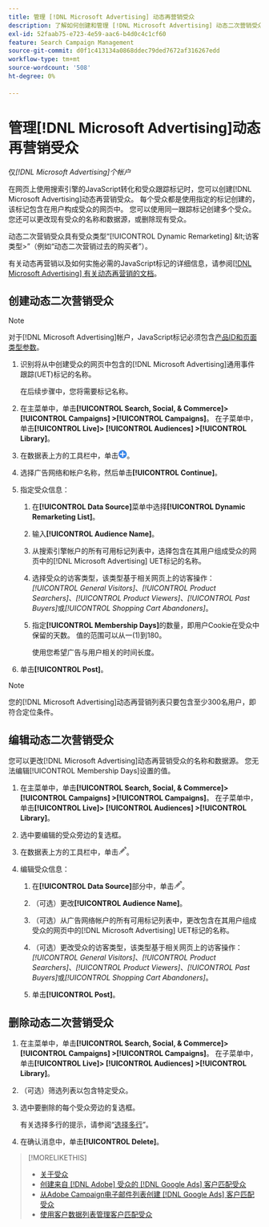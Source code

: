 ```yaml
---
title: 管理 [!DNL Microsoft Advertising] 动态再营销受众
description: 了解如何创建和管理 [!DNL Microsoft Advertising] 动态二次营销受众。
exl-id: 52faab75-e723-4e59-aac6-b4d0c4c1cf60
feature: Search Campaign Management
source-git-commit: d0f1c413134a0868ddec79ded7672af316267edd
workflow-type: tm+mt
source-wordcount: '508'
ht-degree: 0%

---
```


# 管理[!DNL Microsoft Advertising]动态再营销受众

仅&#x200B;*[!DNL Microsoft Advertising]个帐户*

在网页上使用搜索引擎的JavaScript转化和受众跟踪标记时，您可以创建[!DNL Microsoft Advertising]动态再营销受众。 每个受众都是使用指定的标记创建的，该标记包含在用户构成受众的网页中。 您可以使用同一跟踪标记创建多个受众。 您还可以更改现有受众的名称和数据源，或删除现有受众。

动态二次营销受众具有受众类型“[!UICONTROL Dynamic Remarketing] \&lt;访客类型\>”（例如“动态二次营销过去的购买者”）。

有关动态再营销以及如何实施必需的JavaScript标记的详细信息，请参阅[[!DNL Microsoft Advertising] 有关动态再营销的文档](https://help.ads.microsoft.com/#apex/ads/en/56910)。

## 创建动态二次营销受众

>[!NOTE]
>
>对于[!DNL Microsoft Advertising]帐户，JavaScript标记必须包含[产品ID和页面类型参数](https://help.ads.microsoft.com/#apex/ads/en/56910/1/#exp85)。

1. 识别将从中创建受众的网页中包含的[!DNL Microsoft Advertising]通用事件跟踪(UET)标记的名称。

   在后续步骤中，您将需要标记名称。

1. 在主菜单中，单击&#x200B;**[!UICONTROL Search, Social, & Commerce]> [!UICONTROL Campaigns] >[!UICONTROL Campaigns]**。 在子菜单中，单击&#x200B;**[!UICONTROL Live]> [!UICONTROL Audiences] >[!UICONTROL Library]**。

1. 在数据表上方的工具栏中，单击![创建](/help/search-social-commerce/assets/add.png "创建")。

1. 选择广告网络和帐户名称，然后单击&#x200B;**[!UICONTROL Continue]**。

1. 指定受众信息：

   1. 在&#x200B;**[!UICONTROL Data Source]**&#x200B;菜单中选择&#x200B;**[!UICONTROL Dynamic Remarketing List]**。

   1. 输入&#x200B;**[!UICONTROL Audience Name]**。

   1. 从搜索引擎帐户的所有可用标记列表中，选择包含在其用户组成受众的网页中的[!DNL Microsoft Advertising] UET标记的名称。

   1. 选择受众的访客类型，该类型基于相关网页上的访客操作： *[!UICONTROL General Visitors]*、*[!UICONTROL Product Searchers]*、*[!UICONTROL Product Viewers]*、*[!UICONTROL Past Buyers]*&#x200B;或&#x200B;*[!UICONTROL Shopping Cart Abandoners]*。

   1. 指定&#x200B;**[!UICONTROL Membership Days]**&#x200B;的数量，即用户Cookie在受众中保留的天数。 值的范围可以从一(1)到180。

      使用您希望广告与用户相关的时间长度。

1. 单击&#x200B;**[!UICONTROL Post]**。

>[!NOTE]
>
>您的[!DNL Microsoft Advertising]动态再营销列表只要包含至少300名用户，即符合定位条件。

## 编辑动态二次营销受众

您可以更改[!DNL Microsoft Advertising]动态再营销受众的名称和数据源。 您无法编辑[!UICONTROL Membership Days]设置的值。

1. 在主菜单中，单击&#x200B;**[!UICONTROL Search, Social, & Commerce]> [!UICONTROL Campaigns] >[!UICONTROL Campaigns]**。 在子菜单中，单击&#x200B;**[!UICONTROL Live]> [!UICONTROL Audiences] >[!UICONTROL Library]**。

1. 选中要编辑的受众旁边的复选框。

1. 在数据表上方的工具栏中，单击![编辑](/help/search-social-commerce/assets/edit.png "编辑")。

1. 编辑受众信息：

   1. 在&#x200B;**[!UICONTROL Data Source]**&#x200B;部分中，单击![编辑](/help/search-social-commerce/assets/edit.png "编辑")。

   1. （可选）更改&#x200B;**[!UICONTROL Audience Name]**。

   1. （可选）从广告网络帐户的所有可用标记列表中，更改包含在其用户组成受众的网页中的[!DNL Microsoft Advertising] UET标记的名称。

   1. （可选）更改受众的访客类型，该类型基于相关网页上的访客操作： *[!UICONTROL General Visitors]*、*[!UICONTROL Product Searchers]*、*[!UICONTROL Product Viewers]*、*[!UICONTROL Past Buyers]*&#x200B;或&#x200B;*[!UICONTROL Shopping Cart Abandoners]*。

   1. 单击&#x200B;**[!UICONTROL Post]**。

## 删除动态二次营销受众

1. 在主菜单中，单击&#x200B;**[!UICONTROL Search, Social, & Commerce]> [!UICONTROL Campaigns] >[!UICONTROL Campaigns]**。 在子菜单中，单击&#x200B;**[!UICONTROL Live]> [!UICONTROL Audiences] >[!UICONTROL Library]**。

1. （可选）筛选列表以包含特定受众。

1. 选中要删除的每个受众旁边的复选框。

   有关选择多行的提示，请参阅“[选择多行](/help/search-social-commerce/common-tasks/navigation-editing-selection/multiple-rows-select.md)”。

1. 在确认消息中，单击&#x200B;**[!UICONTROL Delete]**。

>[!MORELIKETHIS]
>
>* [关于受众](audience-about.md)
>* [创建来自 [!DNL Adobe] 受众的 [!DNL Google Ads] 客户匹配受众](google-audience-from-adobe-audience.md)
>* [从Adobe Campaign电子邮件列表创建 [!DNL Google Ads] 客户匹配受众](google-audience-from-campaign-email-list.md)
>* [使用客户数据列表管理客户匹配受众](audience-from-customer-data-list.md)
